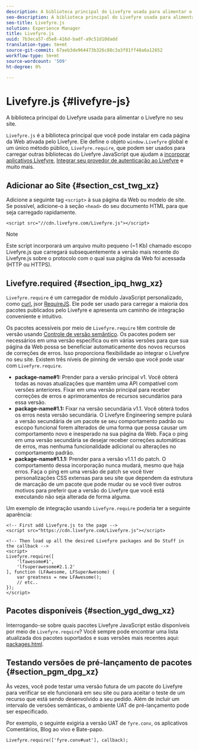```yaml
---
description: A biblioteca principal do Livefyre usada para alimentar o Livefyre no seu site.
seo-description: A biblioteca principal do Livefyre usada para alimentar o Livefyre no seu site.
seo-title: Livefyre.js
solution: Experience Manager
title: Livefyre.js
uuid: 7b3eca57-d5e8-416d-badf-a9c51d10dadd
translation-type: tm+mt
source-git-commit: 67aeb3de964473b326c88c3a3f81ff48a6a12652
workflow-type: tm+mt
source-wordcount: '509'
ht-degree: 0%

---
```



# Livefyre.js {#livefyre-js}

A biblioteca principal do Livefyre usada para alimentar o Livefyre no seu site.

`Livefyre.js` é a biblioteca principal que você pode instalar em cada página da Web ativada pelo Livefyre. Ele define o objeto `window.Livefyre` global e um único método público, `Livefyre.require`, que podem ser usados para carregar outras bibliotecas do Livefyre JavaScript que ajudam a [incorporar aplicativos Livefyre](/help/implementation/c-getting-started/c-implementation-process/c-using-livefyre.js-to-create-customize-and-use-apps-on-your-site.md), [Integrar seu provedor de autenticação ao Livefyre](/help/implementation/t-about-identity-integration/t-about-identity-integration.md) e muito mais.

## Adicionar ao Site {#section_cst_twg_xz}

Adicione a seguinte tag `<script>` à sua página da Web ou modelo de site. Se possível, adicione-o à seção `<head>` do seu documento HTML para que seja carregado rapidamente.

```
<script src="//cdn.livefyre.com/Livefyre.js"></script>
```

>[!NOTE]
>
>Este script incorporará um arquivo muito pequeno (~1 Kb) chamado escopo Livefyre.js que carregará subsequentemente a versão mais recente do Livefyre.js sobre o protocolo com o qual sua página da Web foi acessada (HTTP ou HTTPS).

## Livefyre.required {#section_ipq_hwg_xz}

`Livefyre.require` é um carregador de módulo JavaScript personalizado, como  [curl.](https://github.com/cujojs/curl) jsor  [RequireJS](https://requirejs.org/). Ele pode ser usado para carregar a maioria dos pacotes publicados pelo Livefyre e apresenta um caminho de integração conveniente e intuitivo.

Os pacotes acessíveis por meio de `Livefyre.require` têm controle de versão usando [Controle de versão semântico](https://semver.org/). Os pacotes podem ser necessários em uma versão específica ou em várias versões para que sua página da Web possa se beneficiar automaticamente dos novos recursos de correções de erros. Isso proporciona flexibilidade ao integrar o Livefyre no seu site. Existem três níveis de pinning de versão que você pode usar com `Livefyre.require`.

* **package-name#1:** Prender para a versão principal v1. Você obterá todas as novas atualizações que mantêm uma API compatível com versões anteriores. Fixar em uma versão principal para receber correções de erros e aprimoramentos de recursos secundários para essa versão.
* **package-name#1.1:** Fixar na versão secundária v1.1. Você obterá todos os erros nesta versão secundária. O Livefyre Engineering sempre pulará a versão secundária de um pacote se seu comportamento padrão ou escopo funcional forem alterados de uma forma que possa causar um comportamento novo e inesperado na sua página da Web. Faça o ping em uma versão secundária se desejar receber correções automáticas de erros, mas nenhuma funcionalidade adicional ou alterações no comportamento padrão.
* **package-name#1.1.1:** Prender para a versão v1.1.1 do patch. O comportamento dessa incorporação nunca mudará, mesmo que haja erros. Faça o ping em uma versão de patch se você tiver personalizações CSS extensas para seu site que dependem da estrutura de marcação de um pacote que pode mudar ou se você tiver outros motivos para preferir que a versão do Livefyre que você está executando não seja alterada de forma alguma.

Um exemplo de integração usando `Livefyre.require` poderia ter a seguinte aparência:

```
<!-- First add Livefyre.js to the page --> 
<script src="https://cdn.livefyre.com/Livefyre.js"></script> 
  
<!-- Then load up all the desired Livefyre packages and Do Stuff in the callback --> 
<script> 
Livefyre.require([ 
    'lfawesome#1', 
    'lfsuperawesome#2.1.2' 
], function (LFAwesome, LFSuperAwesome) { 
    var greatness = new LFAwesome(); 
    // etc.. 
}); 
</script>
```

## Pacotes disponíveis {#section_ygd_dwg_xz}

Interrogando-se sobre quais pacotes Livefyre JavaScript estão disponíveis por meio de `Livefyre.require`? Você sempre pode encontrar uma lista atualizada dos pacotes suportados e suas versões mais recentes aqui: [packages.html](https://cdn.livefyre.com/packages.html).

## Testando versões de pré-lançamento de pacotes {#section_pgm_dpg_xz}

Às vezes, você pode testar uma versão futura de um pacote do Livefyre para verificar se ele funcionará em seu site ou para aceitar o teste de um recurso que está sendo desenvolvido a seu pedido. Além de incluir um intervalo de versões semânticas, o ambiente UAT de pré-lançamento pode ser especificado.

Por exemplo, o seguinte exigiria a versão UAT de `fyre.conv`, os aplicativos Comentários, Blog ao vivo e Bate-papo.

```
Livefyre.require(['fyre.conv#uat'], callback); 
```
